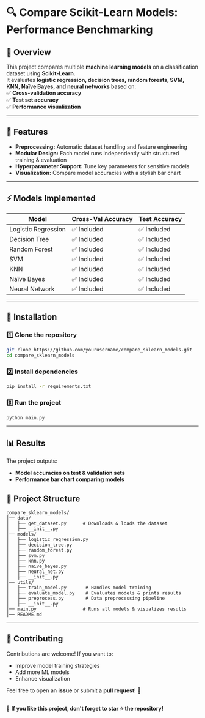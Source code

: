 # 🔍 Compare Scikit-Learn Models: Performance Benchmarking  

## 🚀 Overview  

This project compares multiple **machine learning models** on a classification dataset using **Scikit-Learn**.  
It evaluates **logistic regression, decision trees, random forests, SVM, KNN, Naïve Bayes, and neural networks** based on:  
✅ **Cross-validation accuracy**  
✅ **Test set accuracy**  
✅ **Performance visualization**  

---

## 📌 Features  

- **Preprocessing:** Automatic dataset handling and feature engineering  
- **Modular Design:** Each model runs independently with structured training & evaluation  
- **Hyperparameter Support:** Tune key parameters for sensitive models  
- **Visualization:** Compare model accuracies with a stylish bar chart  

---

## ⚡ Models Implemented  

| Model                | Cross-Val Accuracy | Test Accuracy |
|----------------------|-------------------|--------------|
| Logistic Regression | ✅ Included       | ✅ Included |
| Decision Tree       | ✅ Included       | ✅ Included |
| Random Forest      | ✅ Included       | ✅ Included |
| SVM                | ✅ Included       | ✅ Included |
| KNN                | ✅ Included       | ✅ Included |
| Naïve Bayes        | ✅ Included       | ✅ Included |
| Neural Network     | ✅ Included       | ✅ Included |

---

## 🔧 Installation  

### **1️⃣ Clone the repository**  
```bash
git clone https://github.com/yourusername/compare_sklearn_models.git
cd compare_sklearn_models
```

### **2️⃣ Install dependencies**  
```bash
pip install -r requirements.txt
```

### **3️⃣ Run the project**  
```bash
python main.py
```

---

## 📊 Results  

The project outputs:  
- **Model accuracies on test & validation sets**  
- **Performance bar chart comparing models**  

## 📂 Project Structure  

```
compare_sklearn_models/
│── data/
│   ├── get_dataset.py      # Downloads & loads the dataset
│   ├── __init__.py
│── models/
│   ├── logistic_regression.py
│   ├── decision_tree.py
│   ├── random_forest.py
│   ├── svm.py
│   ├── knn.py
│   ├── naive_bayes.py
│   ├── neural_net.py
│   ├── __init__.py
│── utils/
│   ├── train_model.py       # Handles model training
│   ├── evaluate_model.py    # Evaluates models & prints results
│   ├── preprocess.py        # Data preprocessing pipeline
│   ├── __init__.py
│── main.py                 # Runs all models & visualizes results
│── README.md
```

---

## 🤝 Contributing  

Contributions are welcome! If you want to:  
- Improve model training strategies  
- Add more ML models  
- Enhance visualization  

Feel free to open an **issue** or submit a **pull request**! 🎉  
##

🌟 **If you like this project, don't forget to star ⭐ the repository!**  
